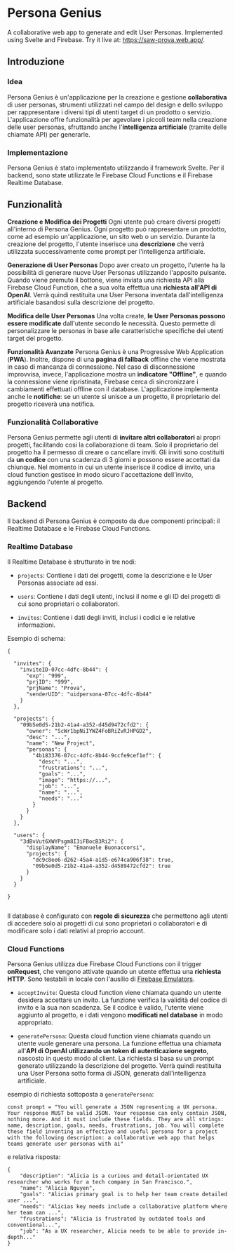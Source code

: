 <!-- ---
# compila pdf con:
# pandoc readme.md -o relazione.pdf --from markdown --template eisvogel --listings
titlepage: true
title: "Persona Genius"
subtitle: "Progetto per il corso di Sviluppo Applicazioni Web - UniPi 22/23"
author: [Emanuele Buonaccorsi - 598855]
lang: "it"

titlepage-color: "d8f3dc"
listings-disable-line-numbers: true
titlepage-text-color: "081c15"
titlepage-rule-color: "360049"
titlepage-rule-height: 0

toc-own-page: true
toc-title: "Indice"
toc: true
... -->

# Persona Genius

A collaborative web app to generate and edit User Personas. Implemented using Svelte and Firebase.
Try it live at: <https://saw-prova.web.app/>. 

## Introduzione

### Idea

Persona Genius è un'applicazione per la creazione e gestione **collaborativa** di user personas, strumenti utilizzati nel campo del design e dello sviluppo per rappresentare i diversi tipi di utenti target di un prodotto o servizio. L'applicazione offre funzionalità per agevolare i piccoli team nella creazione delle user personas, sfruttando anche l'**intelligenza artificiale** (tramite delle chiamate API) per generarle.

### Implementazione
Persona Genius è stato implementato utilizzando il framework Svelte. Per il backend, sono state utilizzate le Firebase Cloud Functions e il Firebase Realtime Database.

## Funzionalità
**Creazione e Modifica dei Progetti**
Ogni utente può creare diversi progetti all'interno di Persona Genius. Ogni progetto può rappresentare un prodotto, come ad esempio un'applicazione, un sito web o un servizio. Durante la creazione del progetto, l'utente inserisce una **descrizione** che verrà utilizzata successivamente come prompt per l'intelligenza artificiale.

**Generazione di User Personas**
Dopo aver creato un progetto, l'utente ha la possibilità di generare nuove User Personas utilizzando l'apposito pulsante. Quando viene premuto il bottone, viene inviata una richiesta API alla Firebase Cloud Function, che a sua volta effettua una **richiesta all'API di OpenAI**. Verrà quindi restituita una User Persona inventata dall'intelligenza artificiale basandosi sulla descrizione del progetto.

**Modifica delle User Personas**
Una volta create, **le User Personas possono essere modificate** dall'utente secondo le necessità. Questo permette di personalizzare le personas in base alle caratteristiche specifiche dei utenti target del progetto.

**Funzionalità Avanzate**
Persona Genius è una Progressive Web Application (**PWA**). Inoltre, dispone di una **pagina di fallback** offline che viene mostrata in caso di mancanza di connessione. Nel caso di disconnessione improvvisa, invece, l'applicazione mostra un **indicatore "Offline"**, e quando la connessione viene ripristinata, Firebase cerca di sincronizzare i cambiamenti effettuati offline con il database.
L'applicazione implementa anche le **notifiche**: se un utente si unisce a un progetto, il proprietario del progetto riceverà una notifica. 

### Funzionalità Collaborative
Persona Genius permette agli utenti di **invitare altri collaboratori** ai propri progetti, facilitando così la collaborazione di team. Solo il proprietario del progetto ha il permesso di creare o cancellare inviti. Gli inviti sono costituiti da **un codice** con una scadenza di 3 giorni e possono essere accettati da chiunque. Nel momento in cui un utente inserisce il codice di invito, una cloud function gestisce in modo sicuro l'accettazione dell'invito, aggiungendo l'utente al progetto.

## Backend
Il backend di Persona Genius è composto da due componenti principali: il Realtime Database e le Firebase Cloud Functions.

### Realtime Database
Il Realtime Database è strutturato in tre nodi:

- `projects`: Contiene i dati dei progetti, come la descrizione e le User Personas associate ad essi.

- `users`: Contiene i dati degli utenti, inclusi il nome e gli ID dei progetti di cui sono proprietari o collaboratori.

- `invites`: Contiene i dati degli inviti, inclusi i codici e le relative informazioni.
  
Esempio di schema:

````jsonc
{

  "invites": {
    "inviteID-07cc-4dfc-8b44": {
      "exp": "999",
      "prjID": "999",
      "prjName": "Prova",
      "senderUID": "uidpersona-07cc-4dfc-8b44"
    }
  },

  "projects": {
    "09b5e0d5-21b2-41a4-a352-d45d9472cfd2": {
      "owner": "ScWr1bpNiIYWZ4FoBRiZvRJHPGD2",
      "desc": "...",
      "name": "New Project",
      "personas": {
        "4b183376-07cc-4dfc-8b44-9ccfe9cef1ef": {
          "desc": "...",
          "frustrations": "...",
          "goals": "...",
          "image": "https://...",
          "job": "...",
          "name": "...",
          "needs": "..."
        }
      }
    }
  },

  "users": {
    "3dBvVut6XWYPsgm8I3iFBocB3Ri2": {
      "displayName": "Emanuele Buonaccorsi",
      "projects": {
        "dc9c8ee6-d262-45a4-a1d5-e674ca906f38": true,
        "09b5e0d5-21b2-41a4-a352-d4589472cfd2": true
      }
    }
  }

}


````

Il database è configurato con **regole di sicurezza** che permettono agli utenti di accedere solo ai progetti di cui sono proprietari o collaboratori e di modificare solo i dati relativi al proprio account.

### Cloud Functions

Persona Genius utilizza due Firebase Cloud Functions con il trigger **onRequest**, che vengono attivate quando un utente effettua una **richiesta HTTP**.
Sono testabili in locale con l'ausilio di [Firebase Emulators](https://firebase.google.com/docs/functions/get-started?gen=2nd#set-up-your-environment-and-the-firebase-cli).

- `acceptInvite`: Questa cloud function viene chiamata quando un utente desidera accettare un invito. La funzione verifica la validità del codice di invito e la sua non scadenza. Se il codice è valido, l'utente viene aggiunto al progetto, e i dati vengono **modificati nel database** in modo appropriato.

- `generatePersona`: Questa cloud function viene chiamata quando un utente vuole generare una persona. La funzione effettua una chiamata all'**API di OpenAI utilizzando un token di autenticazione segreto**, nascosto in questo modo al client. La richiesta si basa su un prompt generato utilizzando la descrizione del progetto. Verrà quindi restituita una User Persona sotto forma di JSON, generata dall'intelligenza artificiale.

esempio di richiesta sottoposta a `generatePersona`:
```jsonc
const prompt = "You will generate a JSON representing a UX persona. Your response MUST be valid JSON. Your response can only contain JSON, nothing more. And it must include these fields. They are all strings: name, description, goals, needs, frustrations, job. You will complete these field inventing an effective and useful persona for a project with the following description: a collaborative web app that helps teams generate user personas with ai"
```

e relativa risposta:
```jsonc
{
    "description": "Alicia is a curious and detail-orientated UX researcher who works for a tech company in San Francisco.",
    "name": "Alicia Nguyen", 
    "goals": "Alicias primary goal is to help her team create detailed user ...",
    "needs": "Alicias key needs include a collaborative platform where her team can ...",
    "frustrations": "Alicia is frustrated by outdated tools and conventional...",
    "job": "As a UX researcher, Alicia needs to be able to provide in-depth..."
}
```
